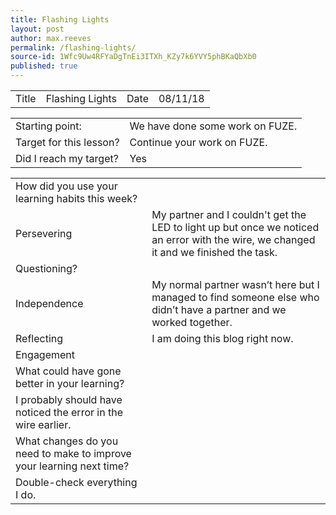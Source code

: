 ```yaml
---
title: Flashing Lights
layout: post
author: max.reeves
permalink: /flashing-lights/
source-id: 1Wfc9Uw4RFYaDgTnEi3ITXh_KZy7k6YVY5phBKaQbXb0
published: true
---
```

<table>
  <tr>
    <td>Title</td>
    <td>Flashing Lights</td>
    <td>Date</td>
    <td>08/11/18</td>
  </tr>
</table>


<table>
  <tr>
    <td>Starting point:</td>
    <td>We have done some work on FUZE.</td>
  </tr>
  <tr>
    <td>Target for this lesson?</td>
    <td>Continue your work on FUZE.</td>
  </tr>
  <tr>
    <td>Did I reach my target? </td>
    <td>Yes</td>
  </tr>
</table>


<table>
  <tr>
    <td>How did you use your learning habits this week?</td>
    <td></td>
  </tr>
  <tr>
    <td>Persevering</td>
    <td>My partner and I couldn't get the LED to light up but once we noticed an error with the wire, we changed it and we finished the task.</td>
  </tr>
  <tr>
    <td>Questioning?</td>
    <td></td>
  </tr>
  <tr>
    <td>Independence</td>
    <td>My normal partner wasn’t here but I managed to find someone else who didn’t have a partner and we worked together.</td>
  </tr>
  <tr>
    <td>Reflecting</td>
    <td>I am doing this blog right now.</td>
  </tr>
  <tr>
    <td>Engagement</td>
    <td></td>
  </tr>
  <tr>
    <td>What could have gone better in your learning?</td>
    <td></td>
  </tr>
  <tr>
    <td>I probably should have noticed the error in the wire earlier.</td>
    <td></td>
  </tr>
  <tr>
    <td>What changes do you need to make to improve your learning next time?</td>
    <td></td>
  </tr>
  <tr>
    <td>Double-check everything I do.</td>
    <td></td>
  </tr>
</table>


